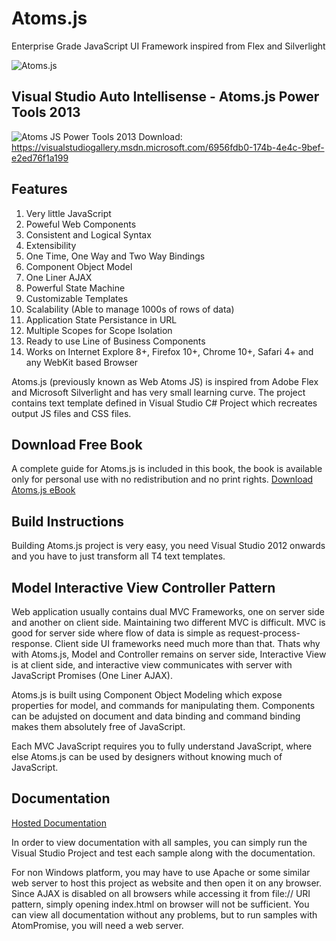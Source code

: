 Atoms.js
========
Enterprise Grade JavaScript UI Framework inspired from Flex and Silverlight

![Atoms.js](https://github.com/atoms-js/atoms.js/raw/master/res/atoms-promo.png)

Visual Studio Auto Intellisense - Atoms.js Power Tools 2013
-----------------------------------------------------------
![Atoms JS Power Tools 2013](res/atoms-js-vs-power-tools-small.png)
Download: https://visualstudiogallery.msdn.microsoft.com/6956fdb0-174b-4e4c-9bef-e2ed76f1a199

Features
--------
1. Very little JavaScript
2. Poweful Web Components
3. Consistent and Logical Syntax
4. Extensibility
5. One Time, One Way and Two Way Bindings
6. Component Object Model
7. One Liner AJAX
8. Powerful State Machine
9. Customizable Templates
10. Scalability (Able to manage 1000s of rows of data)
11. Application State Persistance in URL
12. Multiple Scopes for Scope Isolation
13. Ready to use Line of Business Components
14. Works on Internet Explore 8+, Firefox 10+, Chrome 10+, Safari 4+ and any WebKit based Browser

Atoms.js (previously known as Web Atoms JS) is inspired from Adobe Flex and Microsoft Silverlight and has very small learning curve. 
The project contains text template defined in Visual Studio C# Project which recreates output JS files and CSS files.

Download Free Book
------------------
A complete guide for Atoms.js is included in this book, the book is available only for personal use with no redistribution and no print rights.
[Download Atoms.js eBook](https://s3.amazonaws.com/webatoms/Documentation.pdf)

Build Instructions
------------------
Building Atoms.js project is very easy, you need Visual Studio 2012 onwards and you have to just transform all T4 text templates.

Model Interactive View Controller Pattern
-----------------------------------------
Web application usually contains dual MVC Frameworks, one on server side and another on client side. Maintaining two different MVC is difficult. MVC is good for server side where flow of data is simple as request-process-response. Client side UI frameworks need much more than that. Thats why with Atoms.js, Model and Controller remains on server side, Interactive View is at client side, and interactive view communicates with server with JavaScript Promises (One Liner AJAX).

Atoms.js is built using Component Object Modeling which expose properties for model, and commands for manipulating them. Components can be adujsted on document and data binding and command binding makes them absolutely free of JavaScript.

Each MVC JavaScript requires you to fully understand JavaScript, where else Atoms.js can be used by designers without knowing much of JavaScript. 

Documentation
-------------

<a href="http://atoms.azurewebsites.net/docs/index.html" target="_blank">Hosted Documentation</a>

In order to view documentation with all samples, you can simply run the Visual Studio Project and test each sample along with the documentation.

For non Windows platform, you may have to use Apache or some similar web server to host this project as website and then open it on any browser. Since AJAX is disabled on all browsers while accessing it from file:// URI pattern, simply opening index.html on browser will not be sufficient. You can view all documentation without any problems, but to run samples with AtomPromise, you will need a web server.







